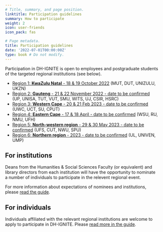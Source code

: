 ```yaml
---
# Title, summary, and page position.
linktitle: Participation guidelines
summary: How to participate
weight: 2
icon: user-friends
icon_pack: fas

# Page metadata.
title: Participation guidelines
date: '2022-07-01T00:00:00Z'
type: book # Do not modify.
---
```


Participation in DH-IGNITE is open to employees and postgraduate students of the targeted regional institutions (see below).

- [Region 1: **KwaZulu Natal** - 18 & 19 October 2022](../event/kzn-region/) (MUT, DUT, UNIZULU, UKZN)
- [Region 2: **Gauteng** - 21 & 22 November 2022 - date to be confirmed](../../event/gauteng-region) (UP, UNISA, TUT, VUT, SMU, WITS, UJ, CSIR, HSRC)
- [Region 3: **Western Cape** - 20 & 21 Feb 2023 - date to be confirmed](../event/westerncape-region/) (UWC, UCT, SU, CPUT)
- [Region 4: **Eastern Cape** - 17 & 18 April  - date to be confirmed](../event/easterncape-region/) (WSU, RU, NMU, UFH)
- [Region 5: **North-western region** - 29 & 30 May 2023 - date to be confirmed](../event/northwestern-region/) (UFS, CUT, NWU, SPU)
- [Region 6: **Northern region** - 2023 - date to be confirmed](../../event/northern-region) (UL, UNIVEN, UMP)

## For institutions

Deans from the Humanities & Social Sciences Faculty (or equivalent) and library directors from each institution will have the opportunity to nominate a number of individuals to participate in the relevent regional event.

For more information about expectations of nominees and institutions, please [read the guide](join).

## For individuals

Individuals affiliated with the relevant regional institutions are welcome to apply to participate in DH-IGNITE. Please [read more in the guide](join).